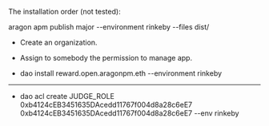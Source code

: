 The installation order (not tested):

aragon apm publish major --environment rinkeby --files dist/

* Create an organization.

* Assign to somebody the permission to manage app.

* dao install <ORG NAME> reward.open.aragonpm.eth --environment rinkeby

-----------

* dao acl create <ORG ADDRESS> <PROXY ADDRESS> JUDGE_ROLE 0xb4124cEB3451635DAcedd11767f004d8a28c6eE7 0xb4124cEB3451635DAcedd11767f004d8a28c6eE7 --env rinkeby
